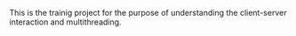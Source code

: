 This is the trainig project for the purpose of understanding the client-server interaction and multithreading.